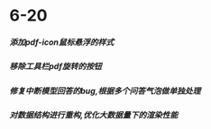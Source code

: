 # 6-20

##### 添加pdf-icon鼠标悬浮的样式



##### 移除工具栏pdf旋转的按钮



##### 修复中断模型回答的bug,根据多个问答气泡做单独处理



##### 对数据结构进行重构,优化大数据量下的渲染性能
